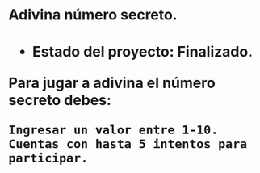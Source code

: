 <h1>Adivina número secreto.<h1>

-  Estado del proyecto: Finalizado.

Para jugar a adivina el número secreto debes:

```Ingresar un valor entre 1-10.```
```Cuentas con hasta 5 intentos para participar.```
